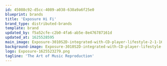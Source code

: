 ```yaml
---
id: 45088c92-d5cc-4089-a038-638a9a6f25e0
blueprint: brands
title: 'Exposure Hi Fi'
brand_type: distributed-brands
template: brand
updated_by: f5a52cfe-c2b0-4fa6-ab5e-8e476787161d
updated_at: 1625528595
main_image: Exposure-3010S2D-integrated-with-CD-player-lifestyle-2-1-1625523258.png
background-image: Exposure-3010S2D-integrated-with-CD-player-lifestyle-2-1.png
logo: Exposure-1625523279.png
tagline: 'The Art of Music Reproduction'
---
```

